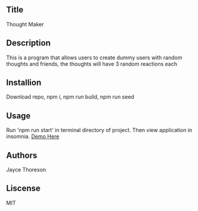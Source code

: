 ## Title
Thought Maker
## Description
This is a program that allows users to create dummy users with random thoughts and friends, the thoughts will have 3 random reactions each
## Installion
Download repo, npm i, npm run build, npm run seed
## Usage
Run 'npm run start' in terminal directory of project. Then view application in insomnia. [Demo Here](tutorial.mp4)
## Authors
Jayce Thoreson
## Liscense
MIT